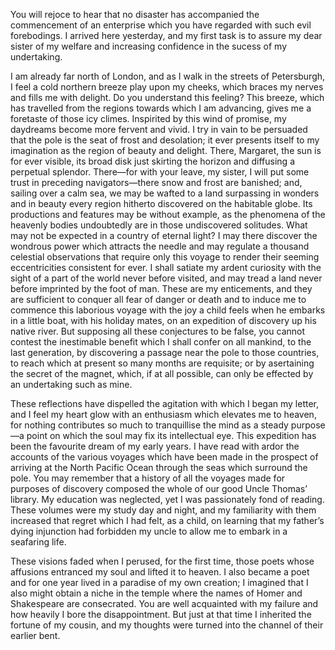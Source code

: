 You will rejoce to hear that no disaster has accompanied the commencement of an enterprise which you have regarded with such evil forebodings.
I arrived here yesterday, and my first task is to assure my dear sister of my welfare and increasing confidence in the sucess of my undertaking.

I am already far north of London, and as I walk in the streets of Petersburgh, I feel a cold northern breeze play upon my cheeks, which braces my nerves and fills me with delight.
Do you understand this feeling?
This breeze, which has travelled from the regions towards which I am advancing, gives me a foretaste of those icy climes.
Inspirited by this wind of promise, my daydreams become more fervent and vivid.
I try in vain to be persuaded that the pole is the seat of frost and desolation; it ever presents itself to my imagination as the region of beauty and delight.
There, Margaret, the sun is for ever visible, its broad disk just skirting the horizon and diffusing a perpetual splendor.
There—for with your leave, my sister, I will put some trust in preceding navigators—there snow and frost are banished; and, sailing over a calm sea, we may be wafted to a land surpassing in wonders and in beauty every region hitherto discovered on the habitable globe.
Its productions and features may be without example, as the phenomena of the heavenly bodies undoubtedly are in those undiscovered solitudes.
What may not be expected in a country of eternal light?
I may there discover the wondrous power which attracts the needle and may regulate a thousand celestial observations that require only this voyage to render their seeming eccentricities consistent for ever.
I shall satiate my ardent curiosity with the sight of a part of the world never before visited, and may tread a land never before imprinted by the foot of man.
These are my enticements, and they are sufficient to conquer all fear of danger or death and to induce me to commence this laborious voyage with the joy a child feels when he embarks in a little boat, with his holiday mates, on an expedition of discovery up his native river.
But supposing all these conjectures to be false, you cannot contest the inestimable benefit which I shall confer on all mankind, to the last generation, by discovering a passage near the pole to those countries, to reach which at present so many months are requisite; or by asertaining the secret of the magnet, which, if at all possible, can only be effected by an undertaking such as mine.

These reflections have dispelled the agitation with which I began my letter, and I feel my heart glow with an enthusiasm which elevates me to heaven, for nothing contributes so much to tranquillise the mind as a steady purpose—a point on which the soul may fix its intellectual eye.
This expedition has been the favourite dream of my early years.
I have read with ardor the accounts of the various voyages which have been made in the prospect of arriving at the North Pacific Ocean through the seas which surround the pole.
You may remember that a history of all the voyages made for purposes of discovery composed the whole of our good Uncle Thomas’ library.
My education was neglected, yet I was passionately fond of reading.
These volumes were my study day and night, and my familiarity with them increased that regret which I had felt, as a child, on learning that my father’s dying injunction had forbidden my uncle to allow me to embark in a seafaring life.

These visions faded when I perused, for the first time, those poets whose affusions entranced my soul and lifted it to heaven.
I also became a poet and for one year lived in a paradise of my own creation; I imagined that I also might obtain a niche in the temple where the names of Homer and Shakespeare are consecrated.
You are well acquainted with my failure and how heavily I bore the disappointment. But just at that time I inherited the fortune of my cousin, and my thoughts were turned into the channel of their earlier bent.
